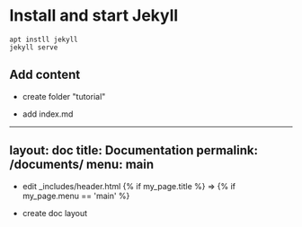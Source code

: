 
# Install and start Jekyll

~~~
apt instll jekyll
jekyll serve
~~~

## Add content

- create folder "tutorial"

- add index.md
---
layout: doc
title: Documentation
permalink: /documents/
menu: main
---

- edit _includes/header.html
{% if my_page.title %} => {% if my_page.menu == 'main' %}


- create doc layout